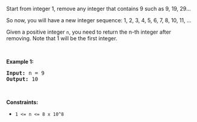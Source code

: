<div><p>Start from integer 1, remove any integer that contains 9 such as 9, 19, 29...</p>

<p>So now, you will have a new integer sequence: 1, 2, 3, 4, 5, 6, 7, 8, 10, 11, ...</p>

<p>Given a positive integer <code>n</code>, you need to return the n-th integer after removing. Note that 1 will be the first integer.</p>

<p>&nbsp;</p>
<p><strong>Example 1:</strong></p>
<pre><strong>Input:</strong> n = 9
<strong>Output:</strong> 10
</pre>
<p>&nbsp;</p>
<p><strong>Constraints:</strong></p>

<ul>
	<li><code>1 &lt;= n &lt;=&nbsp;8&nbsp;x 10^8</code></li>
</ul>
</div>
